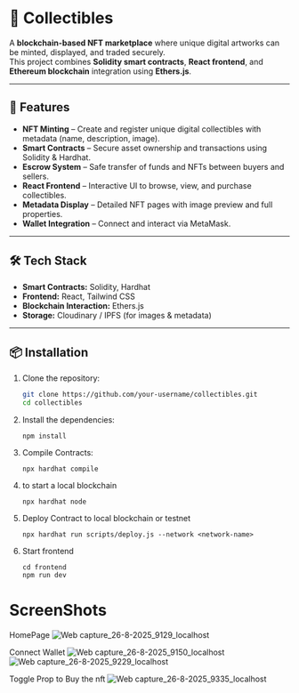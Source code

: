 # 🎨 Collectibles  

A **blockchain-based NFT marketplace** where unique digital artworks can be minted, displayed, and traded securely.  
This project combines **Solidity smart contracts**, **React frontend**, and **Ethereum blockchain** integration using **Ethers.js**.  

---

## 🚀 Features  

- **NFT Minting** – Create and register unique digital collectibles with metadata (name, description, image).  
- **Smart Contracts** – Secure asset ownership and transactions using Solidity & Hardhat.  
- **Escrow System** – Safe transfer of funds and NFTs between buyers and sellers.  
- **React Frontend** – Interactive UI to browse, view, and purchase collectibles.  
- **Metadata Display** – Detailed NFT pages with image preview and full properties.  
- **Wallet Integration** – Connect and interact via MetaMask.  

---

## 🛠️ Tech Stack  

- **Smart Contracts:** Solidity, Hardhat  
- **Frontend:** React, Tailwind CSS  
- **Blockchain Interaction:** Ethers.js  
- **Storage:** Cloudinary / IPFS (for images & metadata)  

---

## 📦 Installation  

1. Clone the repository:  
   ```bash
   git clone https://github.com/your-username/collectibles.git
   cd collectibles
2. Install the dependencies:
   ```
   npm install
   ```
3. Compile Contracts:
   ```
   npx hardhat compile
   ```
4. to start a local blockchain
   ```
   npx hardhat node
   ```
5. Deploy Contract to local blockchain or testnet
   ```
   npx hardhat run scripts/deploy.js --network <network-name>
   ```
6. Start frontend
   ```
   cd frontend
   npm run dev
   ```
# ScreenShots
HomePage
![Web capture_26-8-2025_9129_localhost](https://github.com/user-attachments/assets/480b7c75-811a-46ef-ac18-d2e3e7e8dbf4)

Connect Wallet
![Web capture_26-8-2025_9150_localhost](https://github.com/user-attachments/assets/1309d456-64b9-431c-8672-2bce01f223d9)
![Web capture_26-8-2025_9229_localhost](https://github.com/user-attachments/assets/c6fde8c2-8bea-4a1a-85fc-d124783569fe)

Toggle Prop to Buy the nft
![Web capture_26-8-2025_9335_localhost](https://github.com/user-attachments/assets/5fdd864b-61fa-4724-a85d-8b014cf249d4)



